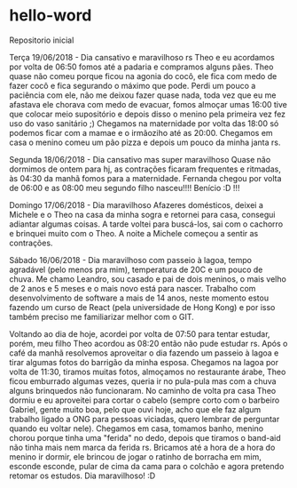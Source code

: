 # hello-word
Repositorio inicial

Terça 19/06/2018 - Dia cansativo e maravilhoso rs
Theo e eu acordamos por volta de 06:50 fomos até a padaria e compramos alguns pães. Theo quase não comeu porque ficou na agonia do cocô, ele fica com medo de fazer cocô e fica segurando o máximo que pode. Perdi um pouco a paciência com ele, não me deixou fazer quase nada, toda vez que eu me afastava ele chorava com medo de evacuar, fomos almoçar umas 16:00 tive que colocar meio supositório e depois disso o menino pela primeira vez fez uso do vaso sanitário ;) Chegamos na maternidade por volta das 18:00 só podemos ficar com a mamae e o irmãoziho até as 20:00. Chegamos em casa o menino comeu um pão pizza e depois um pouco da minha janta rs.

Segunda 18/06/2018 - Dia cansativo mas super maravilhoso
Quase não dormimos de ontem para hj, as contrações ficaram frequentes e ritmadas, às 04:30 da manhã fomos para a maternidade.
Fernanda chegou por volta de 06:00 e as 08:00 meu segundo filho nasceu!!!! Benício :D !!!

Domingo 17/06/2018 - Dia maravilhoso
Afazeres domésticos, deixei a Michele e o Theo na casa da minha sogra e retornei para casa, consegui adiantar algumas coisas.
A tarde voltei para buscá-los, sai com o cachorro e brinquei muito com o Theo. A noite a Michele começou a sentir as contrações.

Sábado 16/06/2018 - Dia maravilhoso com passeio à lagoa, tempo agradável (pelo menos pra mim), temperatura de 20C e um pouco de chuva.
Me chamo Leandro, sou casado e pai de dois meninos, o mais velho de 2 anos e 5 meses e o mais novo está para nascer. Trabalho com desenvolvimento de software a mais de 14 anos, neste momento estou fazendo um curso de React (pela universidade de Hong Kong) e por isso também preciso me familiarizar melhor com o GIT.

Voltando ao dia de hoje, acordei por volta de 07:50 para tentar estudar, porém, meu filho Theo acordou as 08:20 então não pude estudar rs. Após o café da manhã resolvemos aproveitar o dia fazendo um passeio à lagoa e tirar algumas fotos do barrigão da minha esposa. Chegamos na lagoa por volta de 11:30, tiramos muitas fotos, almoçamos no restaurante árabe, Theo ficou emburrado algumas vezes, queria ir no pula-pula mas com a chuva alguns brinquedos não funcionaram. No caminho de volta pra casa Theo dormiu e eu aproveitei para cortar o cabelo (sempre corto com o barbeiro Gabriel, gente muito boa, pelo que ouvi hoje, acho que ele faz algum trabalho ligado a ONG para pessoas viciadas, quero lembrar de perguntar quando eu voltar nele). Chegamos em casa, tomamos banho, menino chorou porque tinha uma "ferida" no dedo, depois que tiramos o band-aid não tinha mais nem marca da ferida rs. Bricamos até a hora de a hora do menino ir dormir, ele brincou de jogar o ratinho de borracha em mim, esconde esconde, pular de cima da cama para o colchão e agora pretendo retomar os estudos. Dia maravilhoso! :D
